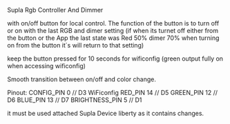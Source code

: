 
Supla Rgb Controller And Dimmer

with on/off button for local control.
The function of the button is to turn off or on with the last RGB and dimer setting (if when its turnet off either from the button or the App the last state was Red 50% dimer 70% when turning on from the button it´s will return to that setting)

keep the button pressed for 10 seconds for wificonfig (green output fully on when accessing wificonfig)

Smooth transition between on/off and color change.

Pinout:
CONFIG_PIN 0      // D3  WiFiconfig 
RED_PIN 14        // D5
GREEN_PIN 12      // D6
BLUE_PIN 13       // D7
BRIGHTNESS_PIN 5  // D1

it must be used attached Supla Device liberty as it contains changes.

